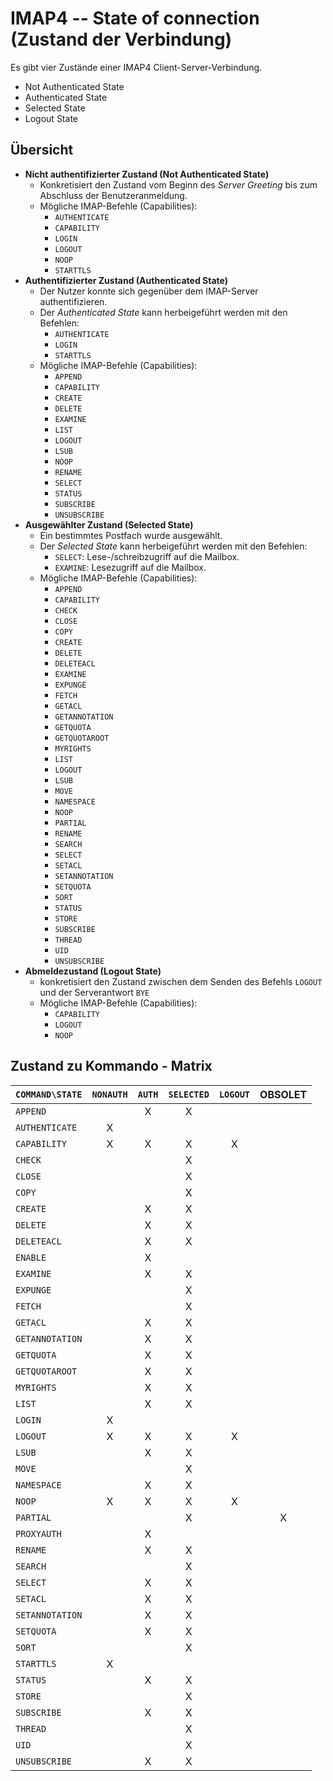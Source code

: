 # IMAP4 -- State of connection (Zustand der Verbindung)

Es gibt vier Zustände einer IMAP4 Client-Server-Verbindung.
* Not Authenticated State
* Authenticated State
* Selected State
* Logout State

## Übersicht

* __Nicht authentifizierter Zustand (Not Authenticated State)__
  * Konkretisiert den Zustand vom Beginn des _Server Greeting_ bis zum Abschluss der Benutzeranmeldung.
  * Mögliche IMAP-Befehle (Capabilities):
    * `AUTHENTICATE`
    * `CAPABILITY`
    * `LOGIN`
    * `LOGOUT`
    * `NOOP`
    * `STARTTLS`
* __Authentifizierter Zustand (Authenticated State)__
  * Der Nutzer konnte sich gegenüber dem IMAP-Server authentifizieren.
  * Der _Authenticated State_ kann herbeigeführt werden mit den Befehlen:
    * `AUTHENTICATE`
    * `LOGIN`
    * `STARTTLS`
  * Mögliche IMAP-Befehle (Capabilities):
    * `APPEND`
    * `CAPABILITY`
    * `CREATE`
    * `DELETE`
    * `EXAMINE`
    * `LIST`
    * `LOGOUT`
    * `LSUB`
    * `NOOP`
    * `RENAME`
    * `SELECT`
    * `STATUS`
    * `SUBSCRIBE`
    * `UNSUBSCRIBE`
* __Ausgewählter Zustand (Selected State)__
  * Ein bestimmtes Postfach wurde ausgewählt.
  * Der _Selected State_ kann herbeigeführt werden mit den Befehlen:
    * `SELECT`: Lese-/schreibzugriff auf die Mailbox.
    * `EXAMINE`: Lesezugriff auf die Mailbox.
  * Mögliche IMAP-Befehle (Capabilities):
    * `APPEND`
    * `CAPABILITY`
    * `CHECK`
    * `CLOSE`
    * `COPY`
    * `CREATE`
    * `DELETE`
    * `DELETEACL`
    * `EXAMINE`
    * `EXPUNGE`
    * `FETCH`
    * `GETACL`
    * `GETANNOTATION`
    * `GETQUOTA`
    * `GETQUOTAROOT`
    * `MYRIGHTS`
    * `LIST`
    * `LOGOUT`
    * `LSUB`
    * `MOVE`
    * `NAMESPACE`
    * `NOOP`
    * `PARTIAL`
    * `RENAME`
    * `SEARCH`
    * `SELECT`
    * `SETACL`
    * `SETANNOTATION`
    * `SETQUOTA`
    * `SORT`
    * `STATUS`
    * `STORE`
    * `SUBSCRIBE`
    * `THREAD`
    * `UID`
    * `UNSUBSCRIBE`
* __Abmeldezustand (Logout State)__
  * konkretisiert den Zustand zwischen dem Senden des Befehls `LOGOUT` und der Serverantwort `BYE`
  * Mögliche IMAP-Befehle (Capabilities):
    * `CAPABILITY`
    * `LOGOUT`
    * `NOOP`

## Zustand zu Kommando - Matrix
|`COMMAND\STATE`|`NONAUTH`|`AUTH`|`SELECTED`|`LOGOUT`|OBSOLET|
|:-|:-:|:-:|:-:|:-:|:-:|
|`APPEND`| |X|X| | |
|`AUTHENTICATE`|X| | | | |
|`CAPABILITY`|X|X|X|X| |
|`CHECK`| | |X| | |
|`CLOSE`| | |X| | |
|`COPY`| | |X| | |
|`CREATE`| |X|X| | |
|`DELETE`| |X|X| | |
|`DELETEACL`| |X|X| | |
|`ENABLE`| |X| | |  |
|`EXAMINE`| |X|X| | |
|`EXPUNGE`| | |X| | |
|`FETCH`| | |X| | |
|`GETACL`| |X|X| | |
|`GETANNOTATION`| |X|X| | |
|`GETQUOTA`| |X|X| | |
|`GETQUOTAROOT`| |X|X| | |
|`MYRIGHTS`| |X|X| | |
|`LIST`| |X|X| | |
|`LOGIN`|X| | | | |
|`LOGOUT`|X|X|X|X| |
|`LSUB`| |X|X| | |
|`MOVE`| | |X| | |
|`NAMESPACE`| |X|X| | |
|`NOOP`|X|X|X|X| |
|`PARTIAL`| | |X| |X|
|`PROXYAUTH`| |X| | | |
|`RENAME`| |X|X| | |
|`SEARCH`| | |X| | |
|`SELECT`| |X|X| | |
|`SETACL`| |X|X| | |
|`SETANNOTATION`| |X|X| | |
|`SETQUOTA`| |X|X| | |
|`SORT`| | |X| | |
|`STARTTLS`|X| | | | |
|`STATUS`| |X|X| | |
|`STORE`| | |X| | |
|`SUBSCRIBE`| |X|X| | |
|`THREAD`| | |X| | |
|`UID`| | |X| | |
|`UNSUBSCRIBE`| |X|X| | |
